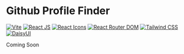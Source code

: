 # Github Profile Finder

[![Vite](https://img.shields.io/badge/Vite-v5.2.0-yellow.svg?logo=vite)](https://vitejs.dev)
[![React JS](https://img.shields.io/badge/React-v18.3.1-blue.svg?logo=react)](https://reactjs.org/)
[![React Icons](https://img.shields.io/badge/React%20Icons-v5.2.1-blue.svg?logo=react&logoColor=red)](https://react-icons.github.io/react-icons/)
[![React Router DOM](https://img.shields.io/badge/React%20Router%20DOM-v6.23.1-blue.svg?logo=reactrouter)](https://github.com/ReactTraining/react-router/)
[![Tailwind CSS](https://img.shields.io/badge/Tailwind%20CSS-v3.4.3-blue.svg?logo=tailwindcss)](https://tailwindcss.com/)
[![DaisyUI](https://img.shields.io/badge/Daisy%20UI-v4.11.1-pink.svg?logo=daisyui)](https://daisyui.com/)

Coming Soon
